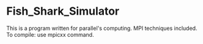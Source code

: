 # Fish_Shark_Simulator

This is a program written for parallel's computing.
MPI techniques included.
To compile: use mpicxx command.
